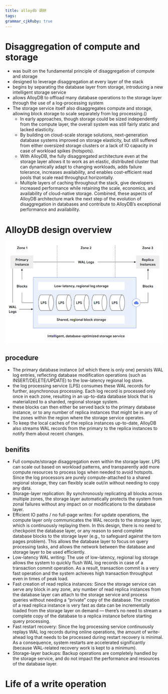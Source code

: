 ```yaml
---
title: alloydb 调研
tags: 
grammar_cjkRuby: true
---
```

# Disaggregation of compute and storage
- was built on the fundamental principle of disaggregation of compute and storage
- designed to leverage disaggregation at every layer of the stack
- begins by separating the database layer from storage, introducing a new intelligent storage service
- allows AlloyDB to offload many database operations to the storage layer through the use of a log-processing system
- The storage service itself also disaggregates compute and storage, allowing block storage to scale separately from log processing.()
	- In early approaches, though storage could be sized independently from the compute layer, the overall system was still fairly static and lacked elasticity. 
	- By building on cloud-scale storage solutions, next-generation database systems improved on storage elasticity, but still suffered from either oversized storage clusters or a lack of IO capacity in case of workload spikes (hotspots).
	- With AlloyDB, the fully disaggregated architecture even at the storage layer allows it to work as an elastic, distributed cluster that can dynamically adapt to changing workloads, adds failure tolerance, increases availability, and enables cost-efficient read pools that scale read throughput horizontally.
	- Multiple layers of caching throughout the stack, give developers increased performance while retaining the scale, economics, and availability of cloud-native storage. Combined, these aspects of AlloyDB architecture mark the next step of the evolution of disaggregation in databases and contribute to AlloyDB’s exceptional performance and availability.
	
	
# AlloyDB design overview


![enter description here](./images/2_Overview_of_PostgreSQL_as_integrated_wit.jpg)
## procedure

 -  The primary database instance (of which there is only one) persists WAL log entries, reflecting database modification operations (such as INSERT/DELETE/UPDATE) to the low-latency regional log store. 
 - the log processing service (LPS) consumes these WAL records for further, asynchronous  processing. Each log record is processed only once in each zone, resulting in an up-to-data database block that is materialized to a sharded, regional storage system.
 - these blocks can then either be served back to the primary database instance, or to any number of replica instances that might be in any of the zones within the region where the storage service operates.
 - To keep the local caches of the replica instances up-to-date, AlloyDB also streams WAL records from the primary to the replica instances to notify them about recent changes. 
 
 ## benifits
 
 - Full compute/storage disaggregation even within the storage layer. LPS can scale out based on workload patterns, and transparently add more compute resources to process logs when needed to avoid hotspots. Since the log processors are purely compute-attached to a shared regional storage, they can flexibly scale out/in without needing to copy any data.
 - Storage-layer replication: By synchronously replicating all blocks across multiple zones, the storage layer automatically protects the system from zonal failures without any impact on or modifications to the database layer. 
 - Efficient IO paths / no full-page writes: For update operations, the compute layer only communicates the WAL records to the storage layer, which is continuously replaying them. In this design, there is no need to checkpoint the database layer, or any reason to send complete database blocks to the storage layer (e.g., to safeguard against the torn pages problem). This allows the database layer to focus on query processing tasks, and allows the network between the database and storage layer to be used efficiently.
 - Low-latency WAL writing: The use of low-latency, regional log storage allows the system to quickly flush WAL log records in case of a transaction commit operation. As a result, transaction commit is a very fast operation and the system achieves high transaction throughput even in times of peak load.
 - Fast creation of read replica instances: Since the storage service can serve any block in any zone, any number of read replica instances from the database layer can attach to the storage service and process queries without needing a “private” copy of the database. The creation of a read replica instance is very fast as data can be incrementally loaded from the storage layer on demand — there’s no need to stream a complete copy of the database to a replica instance before starting query processing.
 - Fast restart recovery: Since the log processing service continuously replays WAL log records during online operations, the amount of write-ahead log that needs to be processed during restart recovery is minimal. As a consequence, system restarts are accelerated significantly (because WAL-related recovery work is kept to a minimum).
 - Storage-layer backups: Backup operations are completely handled by the storage service, and do not impact the performance and resources of the database layer.
 
 # Life of a write operation
 